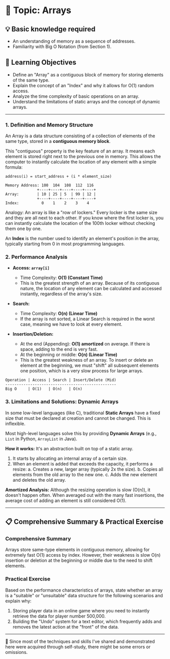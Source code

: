# 📖 Topic: Arrays

## 💡 Basic knowledge required

- An understanding of memory as a sequence of addresses.
- Familiarity with Big O Notation (from Section 1).

## 🎯 Learning Objectives

- Define an "Array" as a contiguous block of memory for storing elements of the same type.
- Explain the concept of an "Index" and why it allows for O(1) random access.
- Analyze the time complexity of basic operations on an array.
- Understand the limitations of static arrays and the concept of dynamic arrays.

---

### 1. Definition and Memory Structure

An Array is a data structure consisting of a collection of elements of the same type, stored in a **contiguous memory block**.

This "contiguous" property is the key feature of an array. It means each element is stored right next to the previous one in memory. This allows the computer to instantly calculate the location of any element with a simple formula:

`address(i) = start_address + (i * element_size)`

```
Memory Address: 100  104  108  112  116
              +----+----+----+----+----+
Array:        | 10 | 25 | 5  | 99 | 12 |
              +----+----+----+----+----+
Index:          0    1    2    3    4
```

Analogy: An array is like a "row of lockers." Every locker is the same size and they are all next to each other. If you know where the first locker is, you can instantly calculate the location of the 100th locker without checking them one by one.

An **Index** is the number used to identify an element's position in the array, typically starting from 0 in most programming languages.

### 2. Performance Analysis

-   **Access: `array[i]`**
    -   Time Complexity: **O(1) (Constant Time)**
    -   This is the greatest strength of an array. Because of its contiguous nature, the location of any element can be calculated and accessed instantly, regardless of the array's size.

-   **Search:**
    -   Time Complexity: **O(n) (Linear Time)**
    -   If the array is not sorted, a Linear Search is required in the worst case, meaning we have to look at every element.

-   **Insertion/Deletion:**
    -   At the end (Appending): **O(1) amortized** on average. If there is space, adding to the end is very fast.
    -   At the beginning or middle: **O(n) (Linear Time)**
    -   This is the greatest weakness of an array. To insert or delete an element at the beginning, we must "shift" all subsequent elements one position, which is a very slow process for large arrays.

```
Operation | Access | Search | Insert/Delete (Mid)
-------------------------------------------------
Big O     | O(1)   | O(n)   | O(n)
```

### 3. Limitations and Solutions: Dynamic Arrays

In some low-level languages (like C), traditional **Static Arrays** have a fixed size that must be declared at creation and cannot be changed. This is inflexible.

Most high-level languages solve this by providing **Dynamic Arrays** (e.g., `List` in Python, `ArrayList` in Java).

**How it works:** It's an abstraction built on top of a static array.
1.  It starts by allocating an internal array of a certain size.
2.  When an element is added that exceeds the capacity, it performs a resize:
    a. Creates a new, larger array (typically 2x the size).
    b. Copies all elements from the old array to the new one.
    c. Adds the new element and deletes the old array.

**Amortized Analysis:** Although the resizing operation is slow (O(n)), it doesn't happen often. When averaged out with the many fast insertions, the average cost of adding an element is still considered O(1).

---

## 📋 Comprehensive Summary & Practical Exercise

### Comprehensive Summary

Arrays store same-type elements in contiguous memory, allowing for extremely fast O(1) access by index. However, their weakness is slow O(n) insertion or deletion at the beginning or middle due to the need to shift elements.

### Practical Exercise

Based on the performance characteristics of arrays, state whether an array is a "suitable" or "unsuitable" data structure for the following scenarios and explain why:

1.  Storing player data in an online game where you need to instantly retrieve the data for player number 500,000.
2.  Building the "Undo" system for a text editor, which frequently adds and removes the latest action at the "front" of the data.

---

📍 Since most of the techniques and skills I've shared and demonstrated here were acquired through self-study, there might be some errors or omissions.
